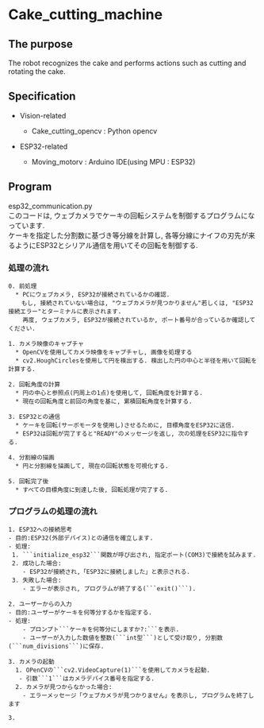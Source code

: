# Cake_cutting_machine

## The purpose
 The robot recognizes the cake and performs actions such as cutting and rotating the cake.

## Specification
 - Vision-related
    - Cake_cutting_opencv : Python opencv

 - ESP32-related
    - Moving_motorv : Arduino IDE(using MPU : ESP32)


## Program
  esp32_communication.py  
   このコードは, ウェブカメラでケーキの回転システムを制御するプログラムになっています.  
   ケーキを指定した分割数に基づき等分線を計算し, 各等分線にナイフの刃先が来るようにESP32とシリアル通信を用いてその回転を制御する.  

### 処理の流れ
    0. 前処理
      * PCにウェブカメラ, ESP32が接続されているかの確認.  
      　もし, 接続されていない場合は, "ウェブカメラが見つかりません"若しくは, "ESP32接続エラー"とターミナルに表示されます.
        再度, ウェブカメラ, ESP32が接続されているか, ポート番号が合っているか確認してください.  

    1. カメラ映像のキャプチャ  
      * OpenCVを使用してカメラ映像をキャプチャし, 画像を処理する  
      * cv2.HoughCirclesを使用して円を検出する. 検出した円の中心と半径を用いて回転を計算する.  
   
    2. 回転角度の計算
      * 円の中心と参照点(円周上の1点)を使用して, 回転角度を計算する.  
      * 現在の回転角度と前回の角度を基に, 累積回転角度を計算する.  
   
    3. ESP32との通信  
      * ケーキを回転(サーボモータを使用し)させるために, 目標角度をESP32に送信.  
      * ESP32は回転が完了すると"READY"のメッセージを返し, 次の処理をESP32に指令する.  
   
    4. 分割線の描画  
      * 円と分割線を描画して, 現在の回転状態を可視化する.  
   
    5. 回転完了後  
      * すべての目標角度に到達した後, 回転処理が完了する.  

  ### プログラムの処理の流れ
    1. ESP32への接続思考
    - 目的:ESP32(外部デバイス)との通信を確立します.
    - 処理:  
     1. ```initialize_esp32```関数が呼び出され, 指定ポート(COM3)で接続を試みます.
     2. 成功した場合:
        - ESP32が接続され,「ESP32に接続しました」と表示される.
     3. 失敗した場合:
        - エラーが表示され, プログラムが終了する(```exit()```).
    
    2. ユーザーからの入力
    - 目的:ユーザーがケーキを何等分するかを指定する.
    - 処理:  
        - プロンプト```ケーキを何等分にしますか?:```を表示.
        - ユーザーが入力した数値を整数(```int型```)として受け取り, 分割数(```num_divisions```)に保存.

    3. カメラの起動
      1. OPenCVの```cv2.VideoCapture(1)```を使用してカメラを起動.
       - 引数```1```はカメラデバイス番号を指定する.
      2. カメラが見つからなかった場合:
        - エラーメッセージ「ウェブカメラが見つかりません」を表示し, プログラムを終了します
    
    3. 